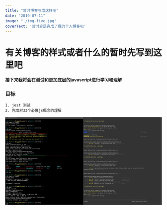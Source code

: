 ```yaml
---
title: "暂时博客写成这样吧"
date: "2019-07-11"
image: "./img-five.jpg"
coverText: '暂时算是完成了我的个人博客吧'
---
```


# 有关博客的样式或者什么的暂时先写到这里吧

**接下来我将会在测试和更加底层的javascript进行学习和理解**

### 目标

```
1. jest 测试
2. 完成对33个必懂js概念的理解
```





![](code.png)